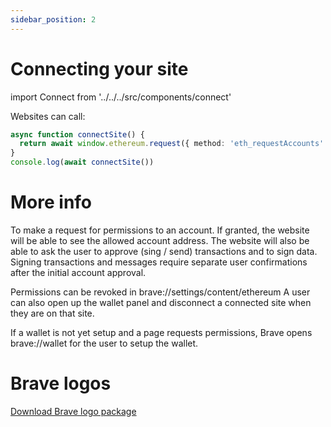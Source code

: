 ```yaml
---
sidebar_position: 2
---
```


# Connecting your site

import Connect from '../../../src/components/connect'

Websites can call:

```ts
async function connectSite() {
  return await window.ethereum.request({ method: 'eth_requestAccounts' })
}
console.log(await connectSite())
```

<Connect/>

# More info

To make a request for permissions to an account.
If granted, the website will be able to see the allowed account address.
The website will also be able to ask the user to approve (sing / send) transactions and to sign data.
Signing transactions and messages require separate user confirmations after the initial account approval.

Permissions can be revoked in brave://settings/content/ethereum
A user can also open up the wallet panel and disconnect a connected site when they are on that site.

If a wallet is not yet setup and a page requests permissions, Brave opens brave://wallet for the user to setup the wallet.

# Brave logos

<a href='https://brave.com/static-assets/files/Brave-Logo-Package.zip'>Download Brave logo package</a>

